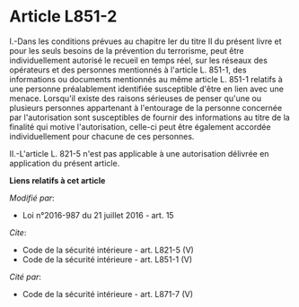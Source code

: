 # Article L851-2

I.-Dans les conditions prévues au chapitre Ier du titre II du présent livre et pour les seuls besoins de la prévention du
terrorisme, peut être individuellement autorisé le recueil en temps réel, sur les réseaux des opérateurs et des personnes
mentionnés à l'article L. 851-1, des informations ou documents mentionnés au même article L. 851-1 relatifs à une personne
préalablement identifiée susceptible d'être en lien avec une menace. Lorsqu'il existe des raisons sérieuses de penser qu'une
ou plusieurs personnes appartenant à l'entourage de la personne concernée par l'autorisation sont susceptibles de fournir des
informations au titre de la finalité qui motive l'autorisation, celle-ci peut être également accordée individuellement pour
chacune de ces personnes. 

II.-L'article L. 821-5 n'est pas applicable à une autorisation délivrée en application du présent article.

**Liens relatifs à cet article**

_Modifié par_:

  - Loi n°2016-987 du 21 juillet 2016 - art. 15

_Cite_:

  - Code de la sécurité intérieure - art. L821-5 (V)
  - Code de la sécurité intérieure - art. L851-1 (V)

_Cité par_:

  - Code de la sécurité intérieure - art. L871-7 (V)
